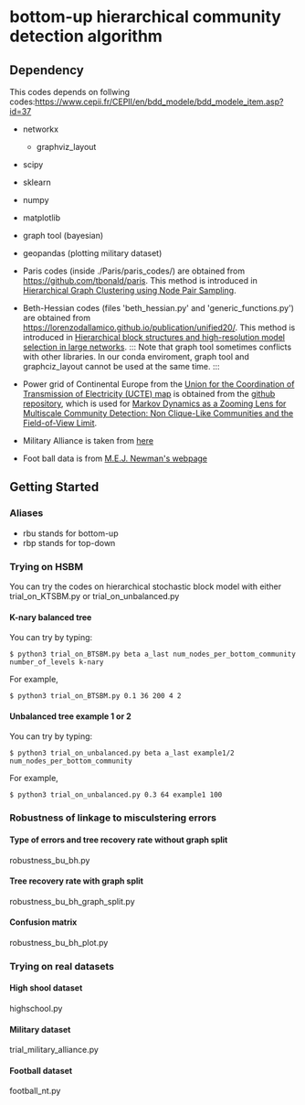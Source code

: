 # bottom-up hierarchical community detection algorithm

## Dependency
This codes depends on follwing codes:https://www.cepii.fr/CEPII/en/bdd_modele/bdd_modele_item.asp?id=37
- networkx
    - graphviz_layout
- scipy
- sklearn
- numpy
- matplotlib

- graph tool (bayesian)
- geopandas (plotting military dataset)


- Paris codes (inside ./Paris/paris_codes/) are obtained from https://github.com/tbonald/paris. This method is introduced in [Hierarchical Graph Clustering using Node Pair Sampling](http://arxiv.org/abs/1806.01664).
- Beth-Hessian codes (files 'beth_hessian.py' and 'generic_functions.py') are obtained from https://lorenzodallamico.github.io/publication/unified20/. This method is introduced in [Hierarchical block structures and high-resolution model selection in large networks](https://doi.org/10.1103/PhysRevX.4.011047).
:::
Note that graph tool sometimes conflicts with other libraries.
In our conda enviroment, graph tool and graphciz_layout cannot be used at the same time.
:::
- Power grid of Continental Europe from the [Union for the Coordination of Transmission of Electricity (UCTE) map](http://www.ucte.org) is obtained from the [github repository](https://github.com/barahona-research-group/PyGenStability/blob/master/examples/real_examples/powergrid/Example_powergrid.ipynb), which is used for [Markov Dynamics as a Zooming Lens for Multiscale Community Detection: Non Clique-Like Communities and the Field-of-View Limit](https://doi.org/10.1371/journal.pone.0032210).
- Military Alliance is taken from [here](https://www.cepii.fr/CEPII/en/bdd_modele/bdd_modele_item.asp?id=37)
- Foot ball data is from [M.E.J. Newman's webpage](http://www-personal.umich.edu/~mejn/netdata/football.zip)

## Getting Started
### Aliases
- rbu stands for bottom-up
- rbp stands for top-down

### Trying on HSBM
You can try the codes on hierarchical stochastic block model with either trial_on_KTSBM.py or trial_on_unbalanced.py

#### K-nary balanced tree 
You can try by typing:
```
$ python3 trial_on_BTSBM.py beta a_last num_nodes_per_bottom_community number_of_levels k-nary
```

For example,
```
$ python3 trial_on_BTSBM.py 0.1 36 200 4 2
```
#### Unbalanced tree example 1 or 2
You can try by typing:
```
$ python3 trial_on_unbalanced.py beta a_last example1/2 num_nodes_per_bottom_community
```

For example,
```
$ python3 trial_on_unbalanced.py 0.3 64 example1 100
```

### Robustness of linkage to misculstering errors
#### Type of errors and tree recovery rate without graph split
robustness_bu_bh.py

#### Tree recovery rate with graph split
robustness_bu_bh_graph_split.py

#### Confusion matrix
robustness_bu_bh_plot.py

### Trying on real datasets
#### High shool dataset
highschool.py

#### Military dataset
trial_military_alliance.py

#### Football dataset
football_nt.py